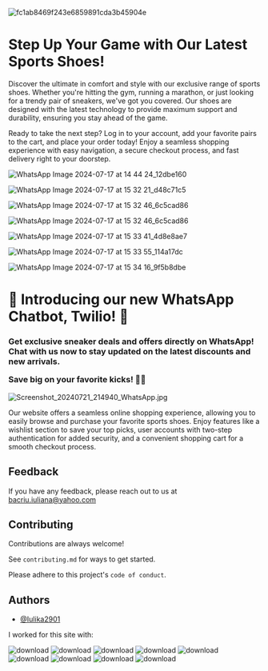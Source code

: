 ![fc1ab8469f243e6859891cda3b45904e](https://github.com/user-attachments/assets/459776d3-28c1-45d2-950b-54552b4963b9)                  <h1>Step Up Your Game with Our Latest Sports Shoes!</h1>



Discover the ultimate in comfort and style with our exclusive range of sports shoes. Whether you're hitting the gym, running a marathon, or just looking for a trendy pair of sneakers, we've got you covered. Our shoes are designed with the latest technology to provide maximum support and durability, ensuring you stay ahead of the game.


Ready to take the next step? Log in to your account, add your favorite pairs to the cart, and place your order today! Enjoy a seamless shopping experience with easy navigation, a secure checkout process, and fast delivery right to your doorstep.

![WhatsApp Image 2024-07-17 at 14 44 24_12dbe160](https://github.com/user-attachments/assets/8db5c54f-0e1f-42c2-a7ba-fe21b69314ec)


![WhatsApp Image 2024-07-17 at 15 32 21_d48c71c5](https://github.com/user-attachments/assets/7ea878bb-38e4-42c7-8292-d584804e04fa)


![WhatsApp Image 2024-07-17 at 15 32 46_6c5cad86](https://github.com/user-attachments/assets/20bb6d71-ffc5-460c-b839-d8616cb79e88)


![WhatsApp Image 2024-07-17 at 15 32 46_6c5cad86](https://github.com/user-attachments/assets/20bb6d71-ffc5-460c-b839-d8616cb79e88)

![WhatsApp Image 2024-07-17 at 15 33 41_4d8e8ae7](https://github.com/user-attachments/assets/24ab410d-d6e0-4c49-8897-2b2c4006902b)

![WhatsApp Image 2024-07-17 at 15 33 55_114a17dc](https://github.com/user-attachments/assets/b60cb190-ff1d-4bc6-a055-f7f11948e36b)

![WhatsApp Image 2024-07-17 at 15 34 16_9f5b8dbe](https://github.com/user-attachments/assets/e6aa7b8f-e7ce-4b7a-9637-9c3476f19b60)


<h1>  👟 Introducing our new WhatsApp Chatbot, Twilio! 👟  </h1>

<h3> Get exclusive sneaker deals and offers directly on WhatsApp! Chat with us now to stay updated on the latest discounts and new arrivals.

Save big on your favorite kicks! 📲💬      </h3>

![Screenshot_20240721_214940_WhatsApp.jpg](https://github.com/user-attachments/assets/f27ced4e-8394-4d7f-9934-d76c76f3c350)

Our website offers a seamless online shopping experience, allowing you to easily browse and purchase your favorite sports shoes. Enjoy features like a wishlist section to save your top picks, user accounts with two-step authentication for added security, and a convenient shopping cart for a smooth checkout process.







## Feedback

If you have any feedback, please reach out to us at bacriu.iuliana@yahoo.com




## Contributing

Contributions are always welcome!

See `contributing.md` for ways to get started.

Please adhere to this project's `code of conduct`.



## Authors

- [@Iulika2901](https://github.com/Iulika2901)

I worked for this site with:

![download](https://github.com/user-attachments/assets/2aae771b-d3ed-450a-a72b-fbad5eea0867)
![download](https://github.com/user-attachments/assets/68a99d1b-2400-4ee0-ae2d-31d0f6751e2b)
![download](https://github.com/user-attachments/assets/1c01e853-5aa7-4dcc-96c8-cdecf3e732a1)
![download](https://github.com/user-attachments/assets/28e3b8b0-a8ef-4da4-a9d4-1cdd849205a1)
![download](https://github.com/user-attachments/assets/b0a3df9e-b65c-4b35-b7cd-5164696d92c5)
![download](https://github.com/user-attachments/assets/05664a0e-b1ed-417f-a957-d1dd3c3f30f8)
![download](https://github.com/user-attachments/assets/1ddb0f7c-3149-494d-aa8d-9b08941323d7)
![download](https://github.com/user-attachments/assets/bf07b2f7-a51e-47d8-975b-8d04e2482bcd)
![download](https://github.com/user-attachments/assets/61447a0c-2eb6-4598-892e-8efcd8e234f3)
